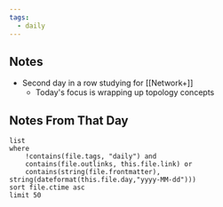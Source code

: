 ```yaml
---
tags:
  - daily
---
```

## Notes

- Second day in a row studying for [[Network+]]
	- Today's focus is wrapping up topology concepts

## Notes From That Day

```dataview
list
where
	!contains(file.tags, "daily") and
	contains(file.outlinks, this.file.link) or
	contains(string(file.frontmatter), string(dateformat(this.file.day,"yyyy-MM-dd")))
sort file.ctime asc
limit 50
```